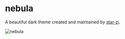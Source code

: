 # nebula
A beautiful dark theme created and maintained by [star-zi](https://github.com/star-zi).

![nebula](https://star-zi.s-ul.eu/kcWlRW9G)